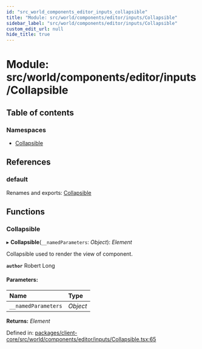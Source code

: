 ```yaml
---
id: "src_world_components_editor_inputs_collapsible"
title: "Module: src/world/components/editor/inputs/Collapsible"
sidebar_label: "src/world/components/editor/inputs/Collapsible"
custom_edit_url: null
hide_title: true
---
```


# Module: src/world/components/editor/inputs/Collapsible

## Table of contents

### Namespaces

- [Collapsible](src_world_components_editor_inputs_collapsible.collapsible.md)

## References

### default

Renames and exports: [Collapsible](src_world_components_editor_inputs_collapsible.md#collapsible)

## Functions

### Collapsible

▸ **Collapsible**(`__namedParameters`: *Object*): *Element*

Collapsible used to render the view of component.

**`author`** Robert Long

#### Parameters:

Name | Type |
:------ | :------ |
`__namedParameters` | *Object* |

**Returns:** *Element*

Defined in: [packages/client-core/src/world/components/editor/inputs/Collapsible.tsx:65](https://github.com/xr3ngine/xr3ngine/blob/65dfcf39a/packages/client-core/src/world/components/editor/inputs/Collapsible.tsx#L65)
